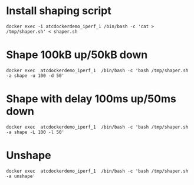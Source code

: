 
# Install shaping script

```
docker exec -i atcdockerdemo_iperf_1 /bin/bash -c 'cat > /tmp/shaper.sh' < shaper.sh
```

# Shape 100kB up/50kB down
```
docker exec  atcdockerdemo_iperf_1  /bin/bash -c 'bash /tmp/shaper.sh -a shape -u 100 -d 50'
```

# Shape with delay 100ms up/50ms down
```
docker exec  atcdockerdemo_iperf_1  /bin/bash -c 'bash /tmp/shaper.sh -a shape -L 100 -l 50'
```

# Unshape
```
docker exec  atcdockerdemo_iperf_1  /bin/bash -c 'bash /tmp/shaper.sh -a unshape'
```
